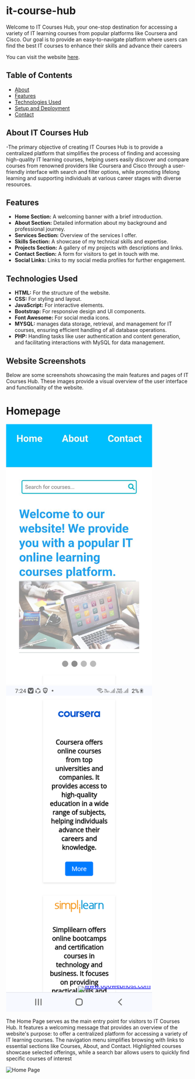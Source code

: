 # it-course-hub
Welcome to IT Courses Hub, your one-stop destination for accessing a variety of IT learning courses from popular platforms like Coursera and Cisco. Our goal is to provide an easy-to-navigate platform where users can find the best IT courses to enhance their skills and advance their careers

You can visit the website [here](https://itcoursehub.000webhostapp.com/).

## Table of Contents

- [About](#about)
- [Features](#features)
- [Technologies Used](#technologies-used)
- [Setup and Deployment](#setup-and-deployment)
- [Contact](#contact)

## About IT Courses Hub
-The primary objective of creating IT Courses Hub is to provide a centralized platform that simplifies the process of finding and accessing high-quality IT learning courses, helping users easily discover and compare courses from renowned providers like Coursera and Cisco through a user-friendly interface with search and filter options, while promoting lifelong learning and supporting individuals at various career stages with diverse resources.

## Features

- **Home Section:** A welcoming banner with a brief introduction.
- **About Section:** Detailed information about my background and professional journey.
- **Services Section:** Overview of the services I offer.
- **Skills Section:** A showcase of my technical skills and expertise.
- **Projects Section:** A gallery of my projects with descriptions and links.
- **Contact Section:** A form for visitors to get in touch with me.
- **Social Links:** Links to my social media profiles for further engagement.

## Technologies Used

- **HTML:** For the structure of the website.
- **CSS:** For styling and layout.
- **JavaScript:** For interactive elements.
- **Bootstrap:** For responsive design and UI components.
- **Font Awesome:** For social media icons.
- **MYSQL:** manages data storage, retrieval, and management for IT courses, ensuring efficient handling of all database operations.
-  **PHP:** Handling tasks like user authentication and content generation, and facilitating interactions with MySQL for data management.

## Website Screenshots 
Below are some screenshots showcasing the main features and pages of IT Courses Hub. These images provide a visual overview of the user interface and functionality of the website.

<h1>Homepage</h1>
<img src="images/Home.jpg" alt="Home Page" style="width: 400px; height: auto;">

<img src="images/courses.png" alt="Home Page" style="width: 400px; height: auto;">

The Home Page serves as the main entry point for visitors to IT Courses Hub. It features a welcoming message that provides an overview of the website's purpose: to offer a centralized platform for accessing a variety of IT learning courses. The navigation menu simplifies browsing with links to essential sections like Courses, About, and Contact. Highlighted courses showcase selected offerings, while a search bar allows users to quickly find specific courses of interest


![Home Page](images/Home.png)



